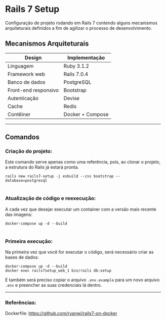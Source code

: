 # Rails 7 Setup

Configuração de projeto rodando em Rails 7 contendo alguns mecanismos 
arquiteturais definidos a fim de agilizar o processo de desenvolvimento.

## Mecanismos Arquiteturais

| Design               | Implementação    | 
|----------------------|------------------|
| Linguagem            | Ruby 3.1.2       |
| Framework web        | Rails 7.0.4      |
| Banco de dados       | PostgreSQL       |
| Front-end responsivo | Bootstrap        |
| Autenticação         | Devise           |       
| Cache                | Redis            |
| Contêiner            | Docker + Compose |

---

## Comandos

### Criação do projeto:

Este comando serve apenas como uma referência, pois, ao clonar o projeto, a estrutura do Rails já estará pronta.

`rails new rails7-setup -j esbuild --css bootstrap --database=postgresql`
<br/>
<br/>
### Atualização de código e reexecução:

A cada vez que desejar executar um container com a versão mais recente das imagens:

`docker-compose up -d --build`
<br/>
<br/>
### Primeira execução:

Na primeira vez que você for executar o código, será necessário criar as bases de dados:

`docker-compose up -d --build`
<br/>
`docker exec rails7setup_web_1 bin/rails db:setup`

E também será preciso copiar o arquivo `.env.example` para um novo arquivo `.env` e preencher as suas credenciais lá dentro.

---

### Referências:

Dockerfile: https://github.com/ryanwi/rails7-on-docker

